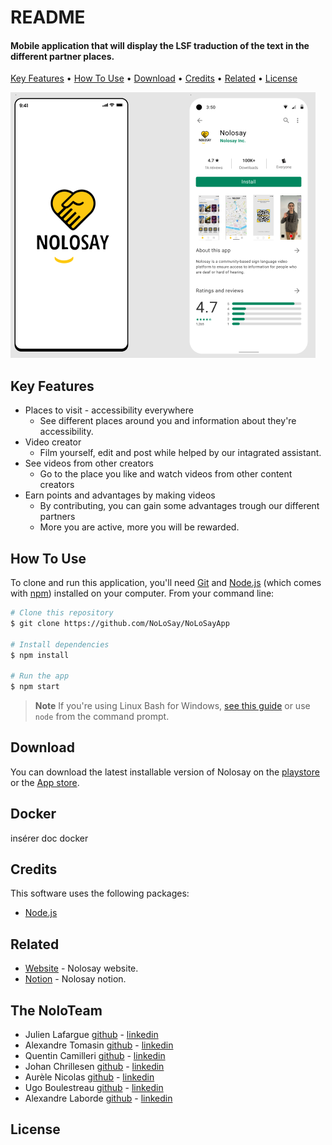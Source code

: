 # README

#### Mobile application that will display the LSF traduction of the text in the different partner places.

[Key Features](./#key-features) • [How To Use](./#how-to-use) • [Download](./#download) • [Credits](./#credits) • [Related](./#related) • [License](./#license)

![](../.gitbook/assets/NolsayAppTemplate.png)

## Key Features

* Places to visit - accessibility everywhere
  * See different places around you and information about they're accessibility.
* Video creator
  * Film yourself, edit and post while helped by our intagrated assistant.
* See videos from other creators
  * Go to the place you like and watch videos from other content creators
* Earn points and advantages by making videos
  * By contributing, you can gain some advantages trough our different partners
  * More you are active, more you will be rewarded.

## How To Use

To clone and run this application, you'll need [Git](https://git-scm.com) and [Node.js](https://nodejs.org/en/download/) (which comes with [npm](http://npmjs.com)) installed on your computer. From your command line:

```bash
# Clone this repository
$ git clone https://github.com/NoLoSay/NoLoSayApp

# Install dependencies
$ npm install

# Run the app
$ npm start
```

> **Note** If you're using Linux Bash for Windows, [see this guide](https://www.howtogeek.com/261575/how-to-run-graphical-linux-desktop-applications-from-windows-10s-bash-shell/) or use `node` from the command prompt.

## Download

You can download the latest installable version of Nolosay on the [playstore](https://play.google.com/store/) or the [App store](https://www.apple.com/fr/app-store/).

## Docker

insérer doc docker

## Credits

This software uses the following packages:

* [Node.js](https://nodejs.org/)

## Related

* [Website](./) - Nolosay website.
* [Notion](./) - Nolosay notion.

## The NoloTeam

* Julien Lafargue [github](https://github.com/julienlafargue) - [linkedin](./)
* Alexandre Tomasin [github](https://github.com/Kubirt) - [linkedin](./)
* Quentin Camilleri [github](https://github.com/ZQUEMA) - [linkedin](./)
* Johan Chrillesen [github](https://github.com/JohanCDev) - [linkedin](./)
* Aurèle Nicolas [github](https://github.com/aurelenc) - [linkedin](./)
* Ugo Boulestreau [github](https://github.com/UgoBoulestreau) - [linkedin](./)
* Alexandre Laborde [github](https://github.com/alaborde29) - [linkedin](./)

## License
